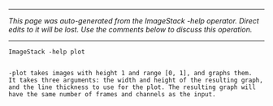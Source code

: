 
---

_This page was auto-generated from the ImageStack -help operator. Direct edits to it will be lost. Use the comments below to discuss this operation._

---

```
ImageStack -help plot


-plot takes images with height 1 and range [0, 1], and graphs them.
It takes three arguments: the width and height of the resulting graph,
and the line thickness to use for the plot. The resulting graph will
have the same number of frames and channels as the input.

```